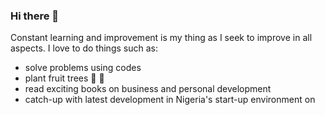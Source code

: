 ### Hi there 👋
Constant learning and improvement is my thing as I seek to improve in all aspects. 
I love to do things such as:
- solve problems using codes
- plant fruit trees :apple: :tangerine:
- read exciting books on business and personal development
- catch-up with latest development in Nigeria's start-up environment on  

<!--
**Oluwatobi-beebittech/Oluwatobi-beebittech** is a ✨ _special_ ✨ repository because its `README.md` (this file) appears on your GitHub profile.

Here are some ideas to get you started:

- 🔭 I’m currently working on ...
- 🌱 I’m currently learning ...
- 👯 I’m looking to collaborate on ...
- 🤔 I’m looking for help with ...
- 💬 Ask me about ...
- 📫 How to reach me: ...
- 😄 Pronouns: ...
- ⚡ Fun fact: ...
-->
